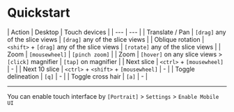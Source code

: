 # Quickstart


| Action | Desktop | Touch devices |
| --- | --- |
| Translate / Pan | `[drag]` any of the slice views | `[drag]` any of the slice views |
| Oblique rotation | `<shift>` + `[drag]` any of the slice views | `[rotate]` any of the slice views |
| Zoom | `[mousewheel]` | `[pinch zoom]` |
| Zoom | `[hover]` on any slice views > `[click]` magnifier | `[tap]` on magnifier |
| Next slice | `<ctrl>` + `[mousewheel]` | - |
| Next 10 slice | `<ctrl>` + `<shift>` + `[mousewheel]` | - |
| Toggle delineation | `[q]` | - |
| Toggle cross hair | `[a]` | - |

---


You can enable touch interface by `[Portrait]` > `Settings` > `Enable Mobile UI`